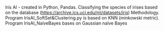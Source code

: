 Iris AI - created in Python, Pandas.
Classifying the species of irises based on the database (https://archive.ics.uci.edu/ml/datasets/iris)
Methodology. Program IrisAI_SoftSet&Clustering.py is based on KNN (minkowski metric). Program IrisAI_NaiveBayes bases on Gaussian naïve Bayes
